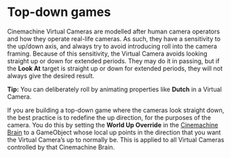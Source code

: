 # Top-down games

Cinemachine Virtual Cameras are modelled after human camera operators and how they operate real-life cameras. As such, they have a sensitivity to the up/down axis, and always try to avoid introducing roll into the camera framing. Because of this sensitivity, the Virtual Camera avoids looking straight up or down for extended periods. They may do it in passing, but if the __Look At__ target is straight up or down for extended periods, they will not always give the desired result.

**Tip:** You can deliberately roll by animating properties like __Dutch__ in a Virtual Camera.

If you are building a top-down game where the cameras look straight down, the best practice is to redefine the up direction, for the purposes of the camera.  You do this by setting the __World Up Override__ in the [Cinemachine Brain](CinemachineBrainProperties.md) to a GameObject whose local up points in the direction that you want the Virtual Camera’s up to normally be. This is applied to all Virtual Cameras controlled by that Cinemachine Brain.

